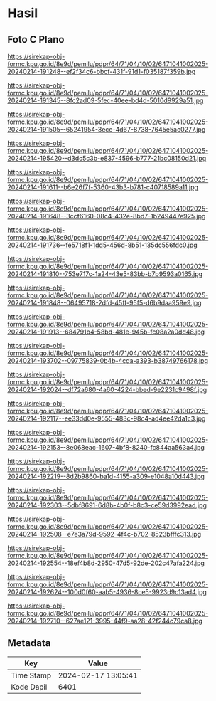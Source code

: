 # Hasil

## Foto C Plano

https://sirekap-obj-formc.kpu.go.id/8e9d/pemilu/pdpr/64/71/04/10/02/6471041002025-20240214-191248--ef2f34c6-bbcf-431f-91d1-f035187f359b.jpg

https://sirekap-obj-formc.kpu.go.id/8e9d/pemilu/pdpr/64/71/04/10/02/6471041002025-20240214-191345--8fc2ad09-5fec-40ee-bd4d-5010d9929a51.jpg

https://sirekap-obj-formc.kpu.go.id/8e9d/pemilu/pdpr/64/71/04/10/02/6471041002025-20240214-191505--65241954-3ece-4d67-8738-7645e5ac0277.jpg

https://sirekap-obj-formc.kpu.go.id/8e9d/pemilu/pdpr/64/71/04/10/02/6471041002025-20240214-195420--d3dc5c3b-e837-4596-b777-21bc08150d21.jpg

https://sirekap-obj-formc.kpu.go.id/8e9d/pemilu/pdpr/64/71/04/10/02/6471041002025-20240214-191611--b6e26f7f-5360-43b3-b781-c40718589a11.jpg

https://sirekap-obj-formc.kpu.go.id/8e9d/pemilu/pdpr/64/71/04/10/02/6471041002025-20240214-191648--3ccf6160-08c4-432e-8bd7-1b249447e925.jpg

https://sirekap-obj-formc.kpu.go.id/8e9d/pemilu/pdpr/64/71/04/10/02/6471041002025-20240214-191736--fe5718f1-1dd5-456d-8b51-135dc556fdc0.jpg

https://sirekap-obj-formc.kpu.go.id/8e9d/pemilu/pdpr/64/71/04/10/02/6471041002025-20240214-191810--753e717c-1a24-43e5-83bb-b7b9593a0165.jpg

https://sirekap-obj-formc.kpu.go.id/8e9d/pemilu/pdpr/64/71/04/10/02/6471041002025-20240214-191848--06495718-2dfd-45ff-95f5-d6b9daa959e9.jpg

https://sirekap-obj-formc.kpu.go.id/8e9d/pemilu/pdpr/64/71/04/10/02/6471041002025-20240214-191913--684791b4-58bd-481e-945b-fc08a2a0dd48.jpg

https://sirekap-obj-formc.kpu.go.id/8e9d/pemilu/pdpr/64/71/04/10/02/6471041002025-20240214-193702--09775839-0b4b-4cda-a393-b38749766178.jpg

https://sirekap-obj-formc.kpu.go.id/8e9d/pemilu/pdpr/64/71/04/10/02/6471041002025-20240214-192024--df72a680-4a60-4224-bbed-9e2231c9498f.jpg

https://sirekap-obj-formc.kpu.go.id/8e9d/pemilu/pdpr/64/71/04/10/02/6471041002025-20240214-192117--ee33dd0e-9555-483c-98c4-ad4ee42da1c3.jpg

https://sirekap-obj-formc.kpu.go.id/8e9d/pemilu/pdpr/64/71/04/10/02/6471041002025-20240214-192153--8e068eac-1607-4bf8-8240-fc844aa563a4.jpg

https://sirekap-obj-formc.kpu.go.id/8e9d/pemilu/pdpr/64/71/04/10/02/6471041002025-20240214-192219--8d2b9860-ba1d-4155-a309-e1048a10d443.jpg

https://sirekap-obj-formc.kpu.go.id/8e9d/pemilu/pdpr/64/71/04/10/02/6471041002025-20240214-192303--5dbf8691-6d8b-4b0f-b8c3-ce59d3992ead.jpg

https://sirekap-obj-formc.kpu.go.id/8e9d/pemilu/pdpr/64/71/04/10/02/6471041002025-20240214-192508--e7e3a79d-9592-4f4c-b702-8523bfffc313.jpg

https://sirekap-obj-formc.kpu.go.id/8e9d/pemilu/pdpr/64/71/04/10/02/6471041002025-20240214-192554--18ef4b8d-2950-47d5-92de-202c47afa224.jpg

https://sirekap-obj-formc.kpu.go.id/8e9d/pemilu/pdpr/64/71/04/10/02/6471041002025-20240214-192624--100d0f60-aab5-4936-8ce5-9923d9c13ad4.jpg

https://sirekap-obj-formc.kpu.go.id/8e9d/pemilu/pdpr/64/71/04/10/02/6471041002025-20240214-192710--627ae121-3995-44f9-aa28-42f244c79ca8.jpg


## Metadata

| Key        | Value               |
| ---------- | ------------------- |
| Time Stamp | 2024-02-17 13:05:41 |
| Kode Dapil | 6401                |




